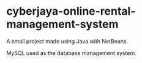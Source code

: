 # cyberjaya-online-rental-management-system
A small project made using Java with NetBeans. 

MySQL used as the database management system. 
